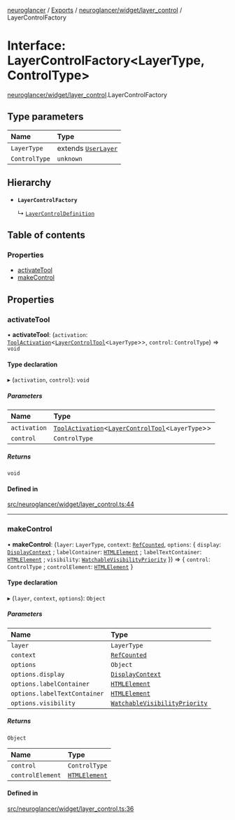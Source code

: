 [neuroglancer](../README.md) / [Exports](../modules.md) / [neuroglancer/widget/layer\_control](../modules/neuroglancer_widget_layer_control.md) / LayerControlFactory

# Interface: LayerControlFactory<LayerType, ControlType\>

[neuroglancer/widget/layer_control](../modules/neuroglancer_widget_layer_control.md).LayerControlFactory

## Type parameters

| Name | Type |
| :------ | :------ |
| `LayerType` | extends [`UserLayer`](../classes/neuroglancer_layer.UserLayer.md) |
| `ControlType` | `unknown` |

## Hierarchy

- **`LayerControlFactory`**

  ↳ [`LayerControlDefinition`](neuroglancer_widget_layer_control.LayerControlDefinition.md)

## Table of contents

### Properties

- [activateTool](neuroglancer_widget_layer_control.LayerControlFactory.md#activatetool)
- [makeControl](neuroglancer_widget_layer_control.LayerControlFactory.md#makecontrol)

## Properties

### activateTool

• **activateTool**: (`activation`: [`ToolActivation`](../classes/neuroglancer_ui_tool.ToolActivation.md)<[`LayerControlTool`](../classes/neuroglancer_widget_layer_control.LayerControlTool.md)<`LayerType`\>\>, `control`: `ControlType`) => `void`

#### Type declaration

▸ (`activation`, `control`): `void`

##### Parameters

| Name | Type |
| :------ | :------ |
| `activation` | [`ToolActivation`](../classes/neuroglancer_ui_tool.ToolActivation.md)<[`LayerControlTool`](../classes/neuroglancer_widget_layer_control.LayerControlTool.md)<`LayerType`\>\> |
| `control` | `ControlType` |

##### Returns

`void`

#### Defined in

[src/neuroglancer/widget/layer_control.ts:44](https://github.com/ActiveBrainAtlas2/neuroglancer/blob/91617476/src/neuroglancer/widget/layer_control.ts#L44)

___

### makeControl

• **makeControl**: (`layer`: `LayerType`, `context`: [`RefCounted`](../classes/neuroglancer_util_disposable.RefCounted.md), `options`: { `display`: [`DisplayContext`](../classes/neuroglancer_display_context.DisplayContext.md) ; `labelContainer`: [`HTMLElement`](../modules/main_module._internal_.md#htmlelement) ; `labelTextContainer`: [`HTMLElement`](../modules/main_module._internal_.md#htmlelement) ; `visibility`: [`WatchableVisibilityPriority`](../classes/neuroglancer_visibility_priority_frontend.WatchableVisibilityPriority.md)  }) => { `control`: `ControlType` ; `controlElement`: [`HTMLElement`](../modules/main_module._internal_.md#htmlelement)  }

#### Type declaration

▸ (`layer`, `context`, `options`): `Object`

##### Parameters

| Name | Type |
| :------ | :------ |
| `layer` | `LayerType` |
| `context` | [`RefCounted`](../classes/neuroglancer_util_disposable.RefCounted.md) |
| `options` | `Object` |
| `options.display` | [`DisplayContext`](../classes/neuroglancer_display_context.DisplayContext.md) |
| `options.labelContainer` | [`HTMLElement`](../modules/main_module._internal_.md#htmlelement) |
| `options.labelTextContainer` | [`HTMLElement`](../modules/main_module._internal_.md#htmlelement) |
| `options.visibility` | [`WatchableVisibilityPriority`](../classes/neuroglancer_visibility_priority_frontend.WatchableVisibilityPriority.md) |

##### Returns

`Object`

| Name | Type |
| :------ | :------ |
| `control` | `ControlType` |
| `controlElement` | [`HTMLElement`](../modules/main_module._internal_.md#htmlelement) |

#### Defined in

[src/neuroglancer/widget/layer_control.ts:36](https://github.com/ActiveBrainAtlas2/neuroglancer/blob/91617476/src/neuroglancer/widget/layer_control.ts#L36)
